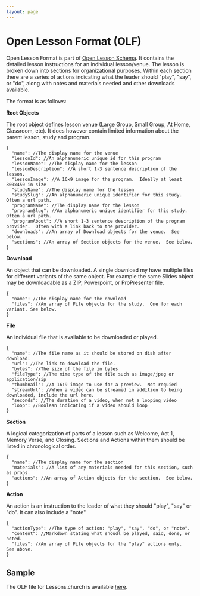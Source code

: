 ```yaml
---
layout: page
---
```


# Open Lesson Format (OLF)

Open Lesson Format is part of [Open Lesson Schema](./open-lesson-schema.html). It contains the detailed lesson instructions for an individual lesson/venue. The lesson is broken down into sections for organizational purposes. Within each section there are a series of actions indicating what the leader should "play", "say", or "do", along with notes and materials needed and other downloads available.

The format is as follows:

**Root Objects**

The root object defines lesson venue (Large Group, Small Group, At Home, Classroom, etc). It does however contain limited information about the parent lesson, study and program.

```
{
  "name": //The display name for the venue
  "lessonId": //An alphanumeric unique id for this program
  "lessonName": //The display name for the lesson
  "lessonDescription": //A short 1-3 sentence description of the lesson.
  "lessonImage": //A 16x9 image for the program.  Ideally at least 800x450 in size
  "studyName": //The display name for the lesson
  "studySlug": //An alphanumeric unique identifier for this study.  Often a url path.
  "programName": //The display name for the lesson
  "programSlug": //An alphanumeric unique identifier for this study.  Often a url path.
  "programAbout": //A short 1-3 sentence description of the program provider.  Often with a link back to the provider.
  "downloads": //An array of Download objects for the venue.  See below.
  "sections": //An array of Section objects for the venue.  See below.
}
```

**Download**

An object that can be downloaded. A single download my have multiple files for different variants of the same object. For example the same Slides object may be downloadable as a ZIP, Powerpoint, or ProPresenter file.

```
{
  "name": //The display name for the download
  "files": //An array of File objects for the study.  One for each variant. See below.
}
```

**File**

An individual file that is available to be downloaded or played.

```
{
  "name": //The file name as it should be stored on disk after download.
  "url": //The link to download the file.
  "bytes": //The size of the file in bytes
  "fileType": //The mime type of the file such as image/jpeg or application/zip
  "thumbnail": //A 16:9 image to use for a preview.  Not requied
  "streamUrl": //When a video can be streamed in addition to being downloaded, include the url here.
  "seconds": //The duration of a video, when not a looping video
  "loop": //Boolean indicating if a video should loop
}
```

**Section**

A logical categorization of parts of a lesson such as Welcome, Act 1, Memory Verse, and Closing. Sections and Actions within them should be listed in chronological order.

```
{
  "name": //The display name for the section
  "materials": //A list of any materials needed for this section, such as props.
  "actions": //An array of Action objects for the section.  See below.
}
```

**Action**

An action is an instruction to the leader of what they should "play", "say" or "do". It can also include a "note"

```
{
  "actionType": //The type of action: "play", "say", "do", or "note".
  "content": //Markdown stating what shoudl be played, said, done, or noted.
  "files": //An array of File objects for the "play" actions only.  See above.
}
```

## Sample

The OLF file for Lessons.church is available [here](https://api.staging.lessons.church/venues/public/feed/P3y6AZm4SJo).
